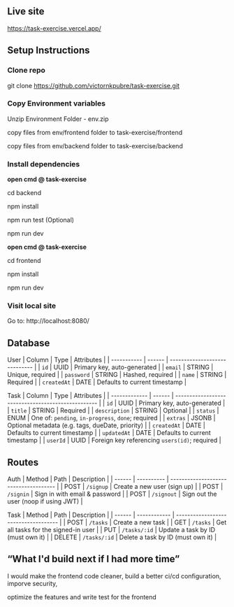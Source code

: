 ## Live site

https://task-exercise.vercel.app/

## Setup Instructions

### Clone repo

git clone https://github.com/victornkpubre/task-exercise.git

### Copy Environment variables

Unzip Environment Folder - env.zip

copy files from env/frontend folder to task-exercise/frontend

copy files from env/backend folder to task-exercise/backend

### Install dependencies
**open cmd @ task-exercise**

cd backend 

npm install

npm run test (Optional)

npm run dev 


**open cmd @ task-exercise**

cd frontend 

npm install

npm run dev 


### Visit local site

Go to: http://localhost:8080/


## Database 
User
| Column      | Type   | Attributes                    |
| ----------- | ------ | ----------------------------- |
| `id`        | UUID   | Primary key, auto-generated   |
| `email`     | STRING | Unique, required              |
| `password`  | STRING | Hashed, required              |
| `name`      | STRING | Required                      |
| `createdAt` | DATE   | Defaults to current timestamp |

Task
| Column        | Type   | Attributes                                         |
| ------------- | ------ | -------------------------------------------------- |
| `id`          | UUID   | Primary key, auto-generated                        |
| `title`       | STRING | Required                                           |
| `description` | STRING | Optional                                           |
| `status`      | ENUM   | One of: `pending`, `in-progress`, `done`; required |
| `extras`      | JSONB  | Optional metadata (e.g. tags, dueDate, priority)   |
| `createdAt`   | DATE   | Defaults to current timestamp                      |
| `updatedAt`   | DATE   | Defaults to current timestamp                      |
| `userId`      | UUID   | Foreign key referencing `users(id)`; required      |


## Routes
Auth
| Method | Path       | Description                           |
| ------ | ---------- | ------------------------------------- |
| POST   | `/signup`  | Create a new user (sign up)           |
| POST   | `/signin`  | Sign in with email & password         |
| POST   | `/signout` | Sign out the user (noop if using JWT) |

Task
| Method | Path         | Description                          |
| ------ | ------------ | ------------------------------------ |
| POST   | `/tasks`     | Create a new task                    |
| GET    | `/tasks`     | Get all tasks for the signed-in user |
| PUT    | `/tasks/:id` | Update a task by ID (must own it)    |
| DELETE | `/tasks/:id` | Delete a task by ID (must own it)    |

## “What I'd build next if I had more time”

I would make the frontend code cleaner, build a better ci/cd configuration, imporve security, 

optimize the features and write test for the frontend

